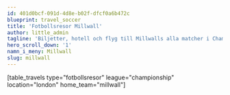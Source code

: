 ```yaml
---
id: 401d0bcf-091d-4d8e-b02f-dfcf0a6b472c
blueprint: travel_soccer
title: 'Fotbollsresor Millwall'
author: little_admin
tagline: 'Biljetter, hotell och flyg till Millwalls alla matcher i Championship'
hero_scroll_down: '1'
namn_i_meny: Millwall
slug: millwall
---
```

<p>[table_travels type="fotbollsresor" league="championship" location="london" home_team="millwall"]</p>
